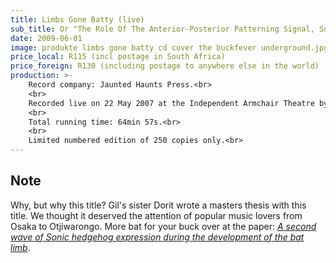 ```yaml
---
title: Limbs Gone Batty (live)
sub_title: Or "The Role Of The Anterior-Posterior Patterning Signal, Sonic Hedgehog, In The Development Of The Unique Bat Limb"
date: 2009-06-01
image: produkte limbs gone batty cd cover the buckfever underground.jpg
price_local: R115 (incl postage in South Africa)
price_foreign: R130 (including postage to anywhere else in the world)
production: >-
    Record company: Jaunted Haunts Press.<br>
    <br>
    Recorded live on 22 May 2007 at the Independent Armchair Theatre by Ian James Watson. Mixed and mastered by Stephen Timm.<br>
    <br>
    Total running time: 64min 57s.<br>
    <br>
    Limited numbered edition of 250 copies only.<br>
---
```


## Note

Why, but why this title? Gil's sister Dorit wrote a masters thesis with this title. We thought it deserved the attention of popular music lovers from Osaka to Otjiwarongo. More bat for your buck over at the paper: _[A second wave of Sonic hedgehog expression during the development of the bat limb](http://www.pnas.org/content/105/44/16982.abstract)_.
